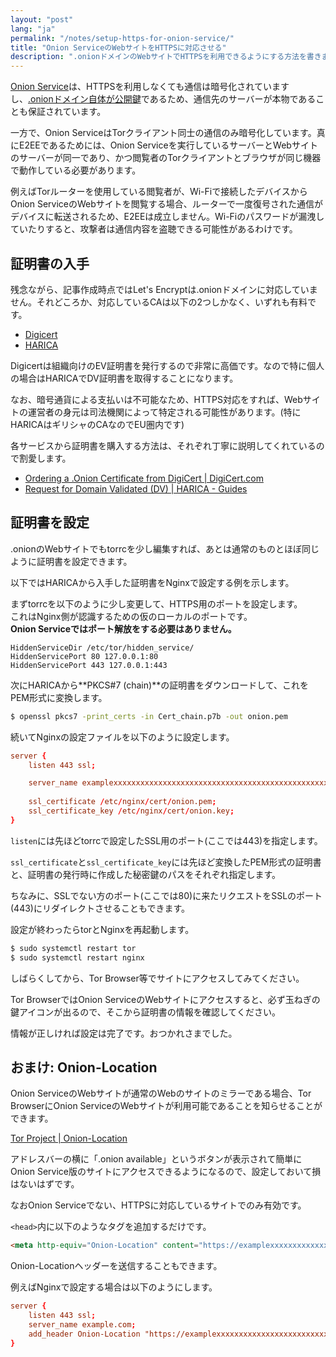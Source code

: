 ```yaml
---
layout: "post"
lang: "ja"
permalink: "/notes/setup-https-for-onion-service/"
title: "Onion ServiceのWebサイトをHTTPSに対応させる"
description: ".onionドメインのWebサイトでHTTPSを利用できるようにする方法を書きました。"
---
```


[Onion Service](https://community.torproject.org/onion-services/)は、HTTPSを利用しなくても通信は暗号化されていますし、[.onionドメイン自体が公開鍵](https://blog.torproject.org/v3-onion-services-usage/)であるため、通信先のサーバーが本物であることも保証されています。  

一方で、Onion ServiceはTorクライアント同士の通信のみ暗号化しています。真にE2EEであるためには、Onion Serviceを実行しているサーバーとWebサイトのサーバーが同一であり、かつ閲覧者のTorクライアントとブラウザが同じ機器で動作している必要があります。

例えばTorルーターを使用している閲覧者が、Wi-Fiで接続したデバイスからOnion ServiceのWebサイトを閲覧する場合、ルーターで一度復号された通信がデバイスに転送されるため、E2EEは成立しません。Wi-Fiのパスワードが漏洩していたりすると、攻撃者は通信内容を盗聴できる可能性があるわけです。

## 証明書の入手

残念ながら、記事作成時点ではLet's Encryptは.onionドメインに対応していません。それどころか、対応しているCAは以下の2つしかなく、いずれも有料です。

- [Digicert](https://www.digicert.com/)
- [HARICA](https://harica.gr/)

Digicertは組織向けのEV証明書を発行するので非常に高価です。なので特に個人の場合はHARICAでDV証明書を取得することになります。

なお、暗号通貨による支払いは不可能なため、HTTPS対応をすれば、Webサイトの運営者の身元は司法機関によって特定される可能性があります。(特にHARICAはギリシャのCAなのでEU圏内です)

各サービスから証明書を購入する方法は、それぞれ丁寧に説明してくれているので割愛します。

- [Ordering a .Onion Certificate from DigiCert &#124; DigiCert.com](https://www.digicert.com/blog/ordering-a-onion-certificate-from-digicert)
- [Request for Domain Validated (DV) &#124; HARICA - Guides](https://guides.harica.gr/docs/Guides/Server-Certificate/Request-for-Domain-Validated-DV/)

## 証明書を設定

.onionのWebサイトでもtorrcを少し編集すれば、あとは通常のものとほぼ同じように証明書を設定できます。

以下ではHARICAから入手した証明書をNginxで設定する例を示します。

まずtorrcを以下のように少し変更して、HTTPS用のポートを設定します。  
これはNginx側が認識するための仮のローカルのポートです。  
**Onion Serviceではポート解放をする必要はありません。**

```
HiddenServiceDir /etc/tor/hidden_service/
HiddenServicePort 80 127.0.0.1:80
HiddenServicePort 443 127.0.0.1:443
```

次にHARICAから**PKCS#7 (chain)**の証明書をダウンロードして、これをPEM形式に変換します。

```bash
$ openssl pkcs7 -print_certs -in Cert_chain.p7b -out onion.pem
```

続いてNginxの設定ファイルを以下のように設定します。

```conf
server {
    listen 443 ssl;

    server_name examplexxxxxxxxxxxxxxxxxxxxxxxxxxxxxxxxxxxxxxxxxxxxxxxxd.onion;
    
    ssl_certificate /etc/nginx/cert/onion.pem;
    ssl_certificate_key /etc/nginx/cert/onion.key;
}
```

`listen`には先ほどtorrcで設定したSSL用のポート(ここでは443)を指定します。

`ssl_certificate`と`ssl_certificate_key`には先ほど変換したPEM形式の証明書と、証明書の発行時に作成した秘密鍵のパスをそれぞれ指定します。

ちなみに、SSLでない方のポート(ここでは80)に来たリクエストをSSLのポート(443)にリダイレクトさせることもできます。

設定が終わったらtorとNginxを再起動します。

```bash
$ sudo systemctl restart tor
$ sudo systemctl restart nginx
```

しばらくしてから、Tor Browser等でサイトにアクセスしてみてください。

Tor BrowserではOnion ServiceのWebサイトにアクセスすると、必ず玉ねぎの鍵アイコンが出るので、そこから証明書の情報を確認してください。

情報が正しければ設定は完了です。おつかれさまでした。

## おまけ: Onion-Location

Onion ServiceのWebサイトが通常のWebのサイトのミラーである場合、Tor BrowserにOnion ServiceのWebサイトが利用可能であることを知らせることができます。

[Tor Project &#124; Onion-Location](https://community.torproject.org/onion-services/advanced/onion-location/)

アドレスバーの横に「.onion available」というボタンが表示されて簡単にOnion Service版のサイトにアクセスできるようになるので、設定しておいて損はないはずです。

なおOnion Serviceでない、HTTPSに対応しているサイトでのみ有効です。

`<head>`内に以下のようなタグを追加するだけです。

```html
<meta http-equiv="Onion-Location" content="https://examplexxxxxxxxxxxxxxxxxxxxxxxxxxxxxxxxxxxxxxxxxxxxxxxxd.onion/">
```

Onion-Locationヘッダーを送信することもできます。

例えばNginxで設定する場合は以下のようにします。
```conf
server {
    listen 443 ssl;
    server_name example.com;
    add_header Onion-Location "https://examplexxxxxxxxxxxxxxxxxxxxxxxxxxxxxxxxxxxxxxxxxxxxxxxxd.onion$request_uri";
}
```

